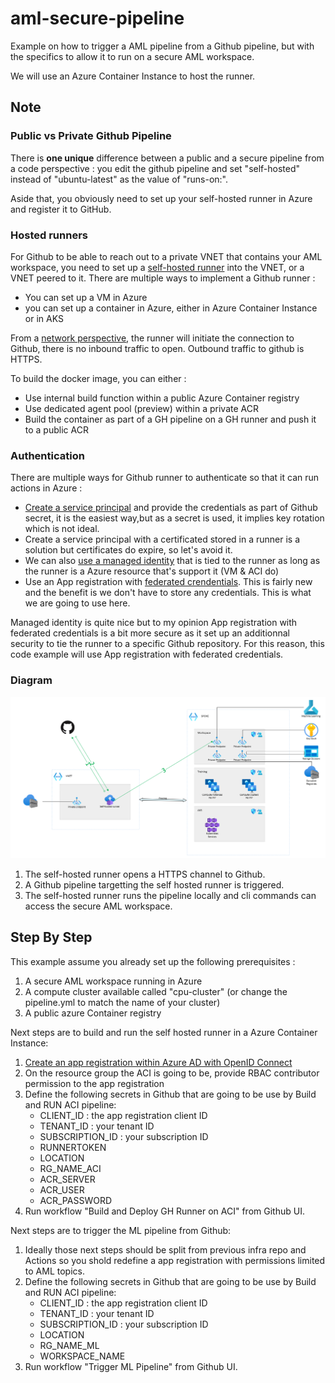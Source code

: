 # aml-secure-pipeline

Example on how to trigger a AML pipeline from a Github pipeline, but with the specifics to allow it to run on a secure AML workspace.

We will use an Azure Container Instance to host the runner.

## Note 

### Public vs Private Github Pipeline

There is **one unique** difference between a public and a secure pipeline from a code perspective : you edit the github pipeline and set "self-hosted" instead of "ubuntu-latest" as the value of "runs-on:".

Aside that, you obviously need to set up your self-hosted runner in Azure and register it to GitHub.

### Hosted runners

For Github to be able to reach out to a private VNET that contains your AML workspace, you need to set up a [self-hosted runner](https://docs.github.com/en/actions/hosting-your-own-runners/about-self-hosted-runners) into the VNET, or a VNET peered to it.
There are multiple ways to implement a Github runner : 
- You can set up a VM in Azure
- you can set up a container in Azure, either in Azure Container Instance or in AKS

From a [network perspective](https://docs.github.com/en/actions/hosting-your-own-runners/about-self-hosted-runners#communication-between-self-hosted-runners-and-github), the runner will initiate the connection to Github, there is no inbound traffic to open. Outbound traffic to github is HTTPS.

To build the docker image, you can either :
- Use internal build function within a public Azure Container registry
- Use dedicated agent pool (preview) within a private ACR
- Build the container as part of a GH pipeline on a GH runner and push it to a public ACR

### Authentication

There are multiple ways for Github runner to authenticate so that it can run actions in Azure : 
- [Create a service principal](https://learn.microsoft.com/en-us/azure/developer/github/connect-from-azure?tabs=azure-portal%2Cwindows#use-the-azure-login-action-with-a-service-principal-secret) and provide the credentials as part of Github secret, it is the easiest way,but as a secret is used, it implies key rotation which is not ideal.
- Create a service principal with a certificated stored in a runner is a solution but certificates do expire, so let's avoid it.
- We can also [use a managed identity](https://www.cloudwithchris.com/blog/github-selfhosted-runner-on-azure/) that is tied to the runner as long as the runner is a Azure resource that's support it (VM & ACI do)
- Use an App registration with [federated crendentials](https://learn.microsoft.com/en-us/azure/developer/github/connect-from-azure?tabs=azure-portal%2Cwindows#use-the-azure-login-action-with-openid-connect). This is fairly new and the benefit is we don't have to store any credentials. This is what we are going to use here.

Managed identity is quite nice but to my opinion App registration with federated credentials is a bit more secure as it set up an additionnal security to tie the runner to a specific Github repository. 
For this reason, this code example will use App registration with federated credentials.

### Diagram

![architecture-schema](docs/architectureschema.png)

1. The self-hosted runner opens a HTTPS channel to Github.
1. A Github pipeline targetting the self hosted runner is triggered.
1. The self-hosted runner runs the pipeline locally and cli commands can access the secure AML workspace.

## Step By Step

This example assume you already set up the following prerequisites :
1. A secure AML workspace running in Azure
1. A compute cluster available called "cpu-cluster" (or change the pipeline.yml to match the name of your cluster)
1. A public azure Container registry

Next steps are to build and run the self hosted runner in a Azure Container Instance: 
1. [Create an app registration within Azure AD with OpenID Connect](https://learn.microsoft.com/en-us/azure/developer/github/connect-from-azure?tabs=azure-portal%2Cwindows#use-the-azure-login-action-with-openid-connect)
1. On the resource group the ACI is going to be, provide RBAC contributor permission to the app registration
1. Define the following secrets in Github that are going to be use by Build and RUN ACI pipeline:  
   - CLIENT_ID : the app registration client ID
   - TENANT_ID : your tenant ID
   - SUBSCRIPTION_ID : your subscription ID
   - RUNNERTOKEN
   - LOCATION
   - RG_NAME_ACI
   - ACR_SERVER
   - ACR_USER
   - ACR_PASSWORD
1. Run workflow "Build and Deploy GH Runner on ACI" from Github UI.

Next steps are to trigger the ML pipeline from Github: 
1. Ideally those next steps should be split from previous infra repo and Actions so you shold redefine a app registration with permissions limited to AML topics.
1. Define the following secrets in Github that are going to be use by Build and RUN ACI pipeline:  
   - CLIENT_ID : the app registration client ID
   - TENANT_ID : your tenant ID
   - SUBSCRIPTION_ID : your subscription ID
   - LOCATION
   - RG_NAME_ML
   - WORKSPACE_NAME
1. Run workflow "Trigger ML Pipeline" from Github UI.
